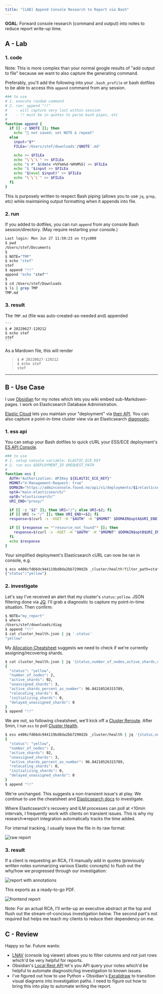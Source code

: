 ```yaml
---
title: "[LAB] Append Console Research to Report via Bash"
---
```


**GOAL**: Forward console research (command and output) into notes to 
reduce report write-up time.

## A - Lab

### 1. code

Note: This is more complex than your normal google results of "add output 
to file" because we want to also capture the generating command.

Preferably, you'll add the following into your `.bash_profile` or bash 
dotfiles to be able to access this `append` command from any session.

```bash
### to use
# 1. execute random command
# 2. run: append "!!"
#    - will capture very last within session
#    - !! must be in quotes to parse bash pipes, etc
#
function append {
  if [[ -z $NOTE ]]; then
    echo "👻 not saved; set NOTE & repeat"
  else
    input="$*"
    FILEa='/Users/stef/downloads'/$NOTE'.md'

    echo >> $FILEa
    echo "\`\`\`" >> $FILEa
    echo "$ #" $(date +%Y%m%d-%H%M%S) >> $FILEa
    echo "$ "$input >> $FILEa
    echo "$(eval $input)" >> $FILEa
    echo "\`\`\`" >> $FILEa
  fi
}
```

This is purposely written to respect Bash piping (allows you to use `jq`, 
`grep`, etc) while maintaining output formatting when it appends into 
file.

### 2. run

If you added to dotfiles, you can run `append` from any console Bash 
session/directory. (May require restarting your console.)

```bash
Last login: Mon Jun 27 11:59:23 on ttys000
$ pwd
/Users/stef/Documents
$
$ NOTE="TMP"
$ echo "stef"
stef
$ append "!!"
append "echo "stef""
$
$ cd /Users/stef/Downloads
$ ls | grep TMP
TMP.md
```

### 3. result

The `TMP.md` (file was auto-created-as-needed and) appended
`````````
```
$ # 20220627-120212
$ echo stef
stef
```
`````````

As a Mardown file, this will render

> ```
> $ # 20220627-120212
> $ echo stef
> stef
> ```

---

## B - Use Case

I use [Obsidian](https://obsidian.md/) for my notes which lets you wiki 
embed sub-Markdown-pages. I work on Elasticsearch Database Administration.

[Elastic Cloud](https://cloud.elastic.co) lets 
you maintain your "deployment" via 
[their API](https://www.elastic.co/guide/en/cloud/current/ec-restful-api.html). 
You can also capture a point-in-time cluster view via an Elasticsearch 
[diagnostic](https://github.com/elastic/support-diagnostics#usage-examples).

### 1. ess api

You can setup your Bash dotfiles to quick cURL your ESS/ECE deployment's 
[ES API Console](https://www.elastic.co/guide/en/cloud/current/ec-api-console.html).

```bash
### to use
# 1. setup console variable: ELASTIC_ECE_KEY
# 2. run ess $DEPLOYMENT_ID $REQUEST_PATH
#
function ess {
  AUTH="Authorization: APIKey ${ELASTIC_ECE_KEY}"
  MGMNT="X-Management-Request: true"
  DOMAIN="https://adminconsole.found.no/api/v1/deployments/$1/elasticsearch/"
  optA="main-elasticsearch/"
  optB="elasticsearch/"
  URI_END="proxy/"

  if [[ -z "$2" ]]; then URI="/"; else URI=$2; fi
  if [[ URI != "/" ]]; then URI_END+=$2; fi
  response=$(curl -s -XGET -H "$AUTH" -H "$MGMNT" $DOMAIN$optA$URI_END)

  if [[ $response == *"resource_not_found"* ]]; then
    response=$(curl -s -XGET -H "$AUTH" -H "$MGMNT" $DOMAIN$optB$URI_END)
  fi
  echo $response
}
```

Your simplified deployment's Elasticsearch cURL can now be ran in 
console, e.g.

```bash
$ ess e406cfd66dc944119bd8da2bb7290d2b _cluster/health?filter_path=status
{"status":"yellow"}
```

### 2. investigate

Let's say I've received an alert that my cluster's `status:yellow`. 
JSON filtering done via [JQ](https://stedolan.github.io/jq/manual). I'll 
grab a diagnostic to capture my point-in-time situation. Then confirm:

```bash
$ NOTE="my_report"
$ where
/Users/stef/downloads/diag
$ append "!!"
$ cat cluster_health.json | jq '.status'
"yellow"
```

My [Allocation Cheatsheet](https://github.com/stefnestor/elastic/blob/main/Elasticsearch/Index/Shard/Allocation/allocation%20cheatsheet.pdf) 
suggests we need to check if we're currently assigning/recovering shards.

```bash
$ cat cluster_health.json | jq '{status,number_of_nodes,active_shards,unassigned_shards,active_shards_percent_as_number,relocating_shards,initializing_shards,delayed_unassigned_shards}'
{
  "status": "yellow",
  "number_of_nodes": 2,
  "active_shards": 92,
  "unassigned_shards": 3,
  "active_shards_percent_as_number": 96.84210526315789,
  "relocating_shards": 0,
  "initializing_shards": 0,
  "delayed_unassigned_shards": 0
}
$ append "!!"
```

We are not, so following cheatsheet, we'll kick off a 
[Cluster Reroute](https://www.elastic.co/guide/en/elasticsearch/reference/current/cluster-reroute.html). 
After 5min, I run `ess` to poll 
[Cluster Health](https://www.elastic.co/guide/en/elasticsearch/reference/current/cluster-health.html).

```bash
$ ess e406cfd66dc944119bd8da2bb7290d2b _cluster/health | jq '{status,number_of_nodes,active_shards,unassigned_shards,active_shards_percent_as_number,relocating_shards,initializing_shards,delayed_unassigned_shards}'
{
  "status": "yellow",
  "number_of_nodes": 2,
  "active_shards": 92,
  "unassigned_shards": 3,
  "active_shards_percent_as_number": 96.84210526315789,
  "relocating_shards": 0,
  "initializing_shards": 0,
  "delayed_unassigned_shards": 0
}
$ append "!!"
```

We're unchanged. This suggests a non-transient issue's at play. We 
continue to use the cheatsheet and 
[Elasticsearch docs](https://www.elastic.co/guide/en/elasticsearch/reference/current/getting-started.html) 
to investigate.

Where Elasticsearch's recovery and ILM processes can poll at <10min 
intervals, I frequently work with clients on transient issues. This is 
why my research=>report integration automatically tracks the time added.

For internal tracking, I usually leave the file in its raw format:

![raw report](/images/2022-06-27-bash-append-research-to-report-A.png)

### 3. result

If a client is requesting an RCA, I'll manually add in quotes 
(previously written notes summarizing various Elastic concepts) to flush 
out the why/how we progressed through our investigation:

![report with annotations](/images/2022-06-27-bash-append-research-to-report-B.png)

This exports as a ready-to-go PDF.

![frontend report](/images/2022-06-27-bash-append-research-to-report-C.png)

Note: For an actual RCA, I'll write-up an executive abstract at the top 
and flush out the stream-of-concious investigation below. The second 
part's not required but helps me teach my clients to reduce their 
dependency on me.

## C - Review

Happy so far. Future wants:

- [LNAV](http://lnav.org) (console log viewer) allows you to filter columns and not just rows which'd be very helpful for reports.
- Obsidian's [Local Rest API](https://github.com/coddingtonbear/obsidian-local-rest-api) let's you API query your notes which'd be helpful to automate diagnostic/log investigation to known issues.
- I've figured out how to use Python + Obsidian's [Excalidraw](https://github.com/zsviczian/obsidian-excalidraw-plugin) to transition visual diagrams into investigation paths. I need to figure out how to bring this into play to automate writing the report.
